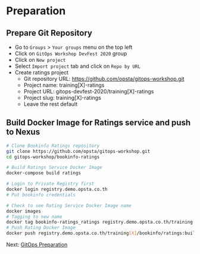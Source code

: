 # Preparation

## Prepare Git Repository

* Go to `Groups` > `Your groups` menu on the top left
* Click on `GitOps Workshop DevFest 2020` group
* Click on `New project`
* Select `Import project` tab and click on `Repo by URL`
* Create ratings project
  * Git repository URL: <https://github.com/opsta/gitops-workshop.git>
  * Project name: training[X]-ratings
  * Project URL: gitops-devfest-2020/training[X]-ratings
  * Project slug: training[X]-ratings
  * Leave the rest default

## Build Docker Image for Ratings service and push to Nexus

```bash
# Clone Bookinfo Ratings repository
git clone https://github.com/opsta/gitops-workshop.git
cd gitops-workshop/bookinfo-ratings

# Build Ratings Service Docker Image
docker-compose build ratings

# Login to Private Registry first
docker login registry.demo.opsta.co.th
# Put bookinfo credentials

# Check to see Rating Service Docker Image name
docker images
# Tagging to new name
docker tag bookinfo-ratings_ratings registry.demo.opsta.co.th/training[X]/bookinfo/ratings:build-1
# Push Rating Docker Image
docker push registry.demo.opsta.co.th/training[X]/bookinfo/ratings:build-1
```

Next: [GitOps Preparation](03-gitops-prepare.md)
